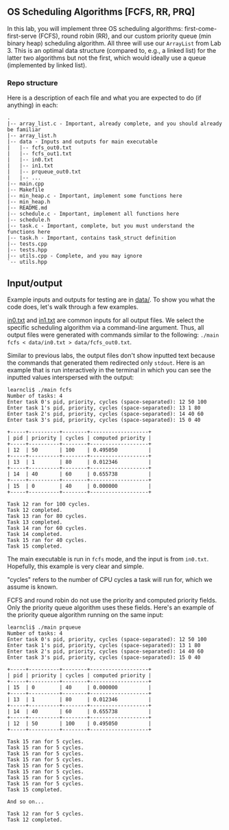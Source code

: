 <!-- omit in toc -->
## OS Scheduling Algorithms [FCFS, RR, PRQ]

In this lab, you will implement three OS scheduling algorithms: first-come-first-serve (FCFS), round robin (RR), and our custom priority queue (min binary heap) scheduling algorithm. All three will use our `ArrayList` from Lab 3. This is an optimal data structure (compared to, e.g., a linked list) for the latter two algorithms but not the first, which would ideally use a queue (implemented by linked list).

### Repo structure

Here is a description of each file and what you are expected to do (if anything) in each:

```text
.
|-- array_list.c - Important, already complete, and you should already be familiar
|-- array_list.h
|-- data - Inputs and outputs for main executable
|   |-- fcfs_out0.txt
|   |-- fcfs_out1.txt
|   |-- in0.txt
|   |-- in1.txt
|   |-- prqueue_out0.txt
|   |-- ...
|-- main.cpp
|-- Makefile
|-- min_heap.c - Important, implement some functions here
|-- min_heap.h
|-- README.md
|-- schedule.c - Important, implement all functions here
|-- schedule.h
|-- task.c - Important, complete, but you must understand the functions here
|-- task.h - Important, contains task_struct definition
|-- tests.cpp
|-- tests.hpp
|-- utils.cpp - Complete, and you may ignore
`-- utils.hpp
```

## Input/output

Example inputs and outputs for testing are in [data/](data). To show you what the code does, let's walk through a few examples.

[in0.txt](data/in0.txt) and [in1.txt](data/in1.txt) are common inputs for all output files. We select the specific scheduling algorithm via a command-line argument. Thus, all output files were generated with commands similar to the following: `./main fcfs < data/in0.txt > data/fcfs_out0.txt`.

Similar to previous labs, the output files don't show inputted text because the commands that generated them redirected only `stdout`. Here is an example that is run interactively in the terminal in which you can see the inputted values interspersed with the output:

```text
learncli$ ./main fcfs
Number of tasks: 4
Enter task 0's pid, priority, cycles (space-separated): 12 50 100
Enter task 1's pid, priority, cycles (space-separated): 13 1 80
Enter task 2's pid, priority, cycles (space-separated): 14 40 60
Enter task 3's pid, priority, cycles (space-separated): 15 0 40

+-----+----------+--------+-------------------+
| pid | priority | cycles | computed priority |
+-----+----------+--------+-------------------+
| 12  | 50       | 100    | 0.495050          |
+-----+----------+--------+-------------------+
| 13  | 1        | 80     | 0.012346          |
+-----+----------+--------+-------------------+
| 14  | 40       | 60     | 0.655738          |
+-----+----------+--------+-------------------+
| 15  | 0        | 40     | 0.000000          |
+-----+----------+--------+-------------------+

Task 12 ran for 100 cycles.
Task 12 completed.
Task 13 ran for 80 cycles.
Task 13 completed.
Task 14 ran for 60 cycles.
Task 14 completed.
Task 15 ran for 40 cycles.
Task 15 completed.
```

The main executable is run in `fcfs` mode, and the input is from `in0.txt`. Hopefully, this example is very clear and simple.

"cycles" refers to the number of CPU cycles a task will run for, which we assume is known.

FCFS and round robin do not use the priority and computed priority fields. Only the priority queue algorithm uses these fields. Here's an example of the priority queue algorithm running on the same input:

```text
learncli$ ./main prqueue
Number of tasks: 4
Enter task 0's pid, priority, cycles (space-separated): 12 50 100
Enter task 1's pid, priority, cycles (space-separated): 13 1 80
Enter task 2's pid, priority, cycles (space-separated): 14 40 60
Enter task 3's pid, priority, cycles (space-separated): 15 0 40

+-----+----------+--------+-------------------+
| pid | priority | cycles | computed priority |
+-----+----------+--------+-------------------+
| 15  | 0        | 40     | 0.000000          |
+-----+----------+--------+-------------------+
| 13  | 1        | 80     | 0.012346          |
+-----+----------+--------+-------------------+
| 14  | 40       | 60     | 0.655738          |
+-----+----------+--------+-------------------+
| 12  | 50       | 100    | 0.495050          |
+-----+----------+--------+-------------------+

Task 15 ran for 5 cycles.
Task 15 ran for 5 cycles.
Task 15 ran for 5 cycles.
Task 15 ran for 5 cycles.
Task 15 ran for 5 cycles.
Task 15 ran for 5 cycles.
Task 15 ran for 5 cycles.
Task 15 ran for 5 cycles.
Task 15 completed.

And so on...

Task 12 ran for 5 cycles.
Task 12 completed.
```
